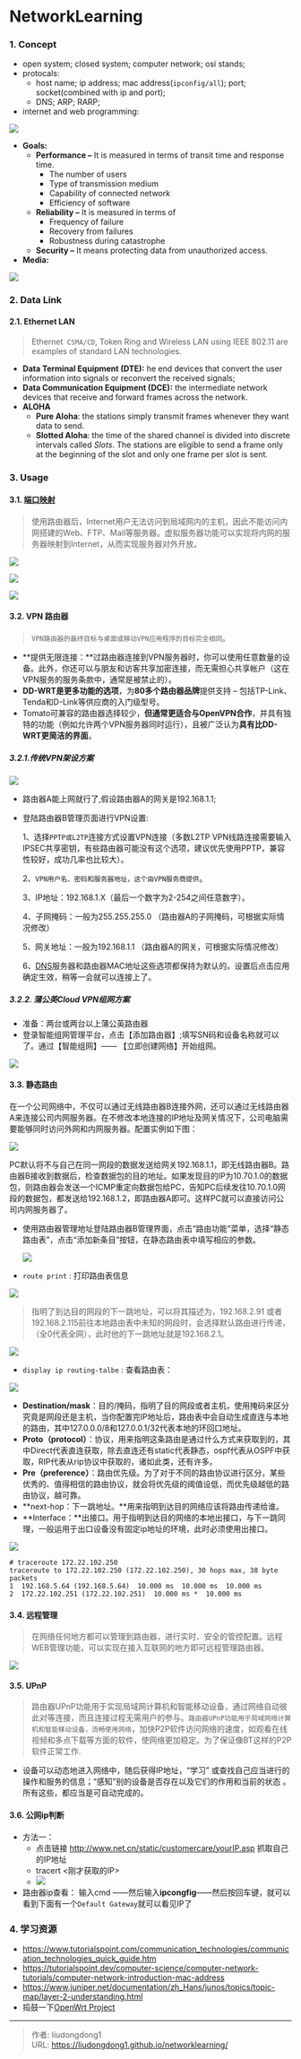 # NetworkLearning


### 1.  Concept

- open system; closed system; computer network; osi stands; 
- protocals: 
  - host name; ip address; mac address(`ipconfig/all`);  port; socket(combined with ip and port);
  - DNS;   ARP;   RARP;
- internet and web programming: 

![](https://gitee.com/github-25970295/blogImage/raw/master/img/image-20201208183139193.png)

- **Goals:**
  - **Performance –** It is measured in terms of transit time and response time.
    - The number of users
    - Type of transmission medium
    - Capability of connected network
    - Efficiency of software
  - **Reliability –** It is measured in terms of
    - Frequency of failure
    - Recovery from failures
    - Robustness during catastrophe
  - **Security –** It means protecting data from unauthorized access.
- **Media:**

![](https://gitee.com/github-25970295/blogImage/raw/master/img/image-20201208183510240.png)

### 2. Data Link

#### 2.1. Ethernet  LAN

> Ethernet` CSMA/CD`, Token Ring and Wireless LAN using IEEE 802.11 are examples of standard LAN technologies.

- **Data Terminal Equipment (DTE):** he end devices that convert the user information into signals or reconvert the received signals;
- **Data Communication Equipment (DCE):**   the intermediate network devices that receive and forward frames across the network. 
- **ALOHA**
  - **Pure Aloha**: the stations simply transmit frames whenever they want data to send.
  - **Slotted Aloha**: the time of the shared channel is divided into discrete intervals called *Slots*. The stations are eligible to send a frame only at the beginning of the slot and only one frame per slot is sent.

### 3. Usage

#### 3.1. [端口映射](https://service.tp-link.com.cn/detail_article_2441.html)

> 使用路由器后，Internet用户无法访问到局域网内的主机，因此不能访问内网搭建的Web、FTP、Mail等服务器。虚拟服务器功能可以实现将内网的服务器映射到Internet，从而实现服务器对外开放。

![](https://gitee.com/github-25970295/blogImage/raw/master/img/image-20201208190110382.png)

![](https://gitee.com/github-25970295/blogImage/raw/master/img/image-20201208210148525.png)

![](https://gitee.com/github-25970295/blogImage/raw/master/img/image-20201208210330567.png)

#### 3.2. VPN 路由器

> `VPN路由器的最终目标与桌面或移动VPN应用程序的目标完全相同`。

- **提供无限连接：**过路由器连接到VPN服务器时，你可以使用任意数量的设备。此外，你还可以与朋友和访客共享加密连接，而无需担心共享帐户（这在VPN服务的服务条款中，通常是被禁止的）。
- **DD-WRT是更多功能的选项**，为**80多个路由器品牌**提供支持 – 包括TP-Link、Tenda和D-Link等供应商的入门级型号。
- Tomato可兼容的路由器选择较少，**但通常更适合与OpenVPN合作**，并具有独特的功能（例如允许两个VPN服务器同时运行），且被广泛认为**具有比DD-WRT更简洁的界面**。

##### 3.2.1.传统VPN架设方案

![](https://gitee.com/github-25970295/blogImage/raw/master/img/image-20201208191953609.png)

- 路由器A能上网就行了,假设路由器A的网关是192.168.1.1;

- 登陆路由器B管理页面进行VPN设置:

  1、选择`PPTP或L2TP`连接方式设置VPN连接（多数L2TP VPN线路连接需要输入IPSEC共享密钥，有些路由器可能没有这个选项，建议优先使用PPTP，兼容性较好，成功几率也比较大）。

  2、`VPN用户名、密码和服务器地址，这个由VPN服务商提供`。

  3、IP地址：192.168.1.X（最后一个数字为2-254之间任意数字）。

  4、子网掩码：一般为255.255.255.0 （路由器A的子网掩码，可根据实际情况修改）

  5、网关地址：一般为192.168.1.1 （路由器A的网关，可根据实际情况修改）

  6、[DNS](https://hsk.oray.com/)服务器和路由器MAC地址这些选项都保持为默认的。设置后点击应用确定生效，稍等一会就可以连接上了。

##### 3.2.2.  蒲公英Cloud VPN组网方案

- 准备：两台或两台以上蒲公英路由器
- 登录智能组网管理平台，点击【添加路由器】;填写SN码和设备名称就可以了。通过【智能组网】—— 【立即创建网络】开始组网。

![](https://gitee.com/github-25970295/blogImage/raw/master/img/image-20201208192235866.png)

#### 3.3. 静态路由

在一个公司网络中，不仅可以通过无线路由器B连接外网，还可以通过无线路由器A来连接公司内网服务器。在不修改本地连接的IP地址及网关情况下，公司电脑需要能够同时访问外网和内网服务器。配置实例如下图：

![](https://gitee.com/github-25970295/blogImage/raw/master/img/image-20201208192815202.png)

PC默认将不与自己在同一网段的数据发送给网关192.168.1.1，即无线路由器B。路由器B接收到数据后，检查数据包的目的地址。如果发现目的IP为10.70.1.0的数据包，则路由器会发送一个ICMP重定向数据包给PC，告知PC后续发往10.70.1.0网段的数据包，都发送给192.168.1.2，即路由器A即可。这样PC就可以直接访问公司内网服务器了。

- 使用路由器管理地址登陆路由器B管理界面，点击“路由功能”菜单，选择“静态路由表”，点击“添加新条目”按钮，在静态路由表中填写相应的参数。

  ![](https://gitee.com/github-25970295/blogImage/raw/master/img/image-20201208193049723.png)

- `route print` : 打印路由表信息

![](https://gitee.com/github-25970295/blogImage/raw/master/img/image-20201208193726116.png)

> 指明了到达目的网段的下一跳地址，可以将其描述为，192.168.2.91 或者192.168.2.115前往本地路由表中未知的网段时，会选择默认路由进行传递，（全0代表全网），此时他的下一跳地址就是192.168.2.1。

![](https://gitee.com/github-25970295/blogImage/raw/master/img/image-20201208194048155.png)

- `display ip routing-talbe` : 查看路由表：

![](https://gitee.com/github-25970295/blogImage/raw/master/img/image-20201208194318243.png)

- **Destination/mask**：目的/掩码，指明了目的网段或者主机，使用掩码来区分究竟是网段还是主机，当你配置完IP地址后，路由表中会自动生成直连与本地的路由，其中127.0.0.0/8和127.0.0.1/32代表本地的环回口地址。
- **Proto（protocol）**：协议，用来指明这条路由是通过什么方式来获取到的，其中Direct代表直连获取，除去直连还有static代表静态，ospf代表从OSPF中获取，RIP代表从rip协议中获取的，诸如此类，还有许多。
- **Pre（preference）**：路由优先级。为了对于不同的路由协议进行区分，某些优秀的、值得相信的路由协议，就会将优先级的阈值设低，而优先级越低的路由协议，越可靠。
- **next-hop：下一跳地址。**用来指明到达目的网络应该将路由传递给谁。
- **Interface：**出接口。用于指明到达目的网络的本地出接口，与下一跳同理，一般运用于出口设备没有固定ip地址的环境，此时必须使用出接口。

![](https://gitee.com/github-25970295/blogImage/raw/master/img/image-20201208195116683.png)

```shell
# traceroute 172.22.102.250
traceroute to 172.22.102.250 (172.22.102.250), 30 hops max, 38 byte packets
1  192.168.5.64 (192.168.5.64)  10.000 ms  10.000 ms  10.000 ms
2  172.22.102.251 (172.22.102.251)  10.000 ms *  10.000 ms
```

#### 3.4.  远程管理

> 在网络任何地方都可以管理到路由器，进行实时、安全的管控配置。远程WEB管理功能，可以实现在接入互联网的地方即可远程管理路由器。

![](https://gitee.com/github-25970295/blogImage/raw/master/img/image-20201208195525879.png)

#### 3.5. UPnP

> 路由器UPnP功能用于实现局域网计算机和智能移动设备，通过网络自动彼此对等连接，而且连接过程无需用户的参与。`路由器UPnP功能用于局域网络计算机和智能移动设备，流畅使用网络`，加快P2P软件访问网络的速度，如观看在线视频和多点下载等方面的软件，使网络更加稳定。为了保证像BT这样的P2P软件正常工作.	

- 设备可以动态地进入网络中，随后获得IP地址，“学习” 或查找自己应当进行的操作和服务的信息；“感知”别的设备是否存在以及它们的作用和当前的状态 。所有这些，都应当是可自动完成的。

#### 3.6. 公网ip判断

- 方法一：
  - 点击链接 http://www.net.cn/static/customercare/yourIP.asp 抓取自己的IP地址
  - tracert <刚才获取的IP>
  - ![](https://gitee.com/github-25970295/blogpictureV2/raw/master/image-20210124191303322.png)
- 路由器ip查看： 输入cmd ——然后输入**ipcongfig**——然后按回车键，就可以看到下面有一个`Default Gateway`就可以看见IP了

### 4. 学习资源

- https://www.tutorialspoint.com/communication_technologies/communication_technologies_quick_guide.htm
- https://tutorialspoint.dev/computer-science/computer-network-tutorials/computer-network-introduction-mac-address
- https://www.juniper.net/documentation/zh_Hans/junos/topics/topic-map/layer-2-understanding.html
- 捣鼓一下[OpenWrt Project](https://openwrt.org/)



---

> 作者: liudongdong1  
> URL: https://liudongdong1.github.io/networklearning/  

